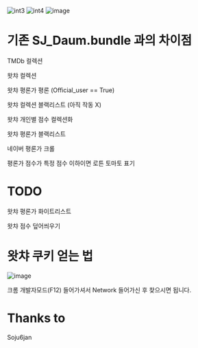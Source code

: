 ![int3](https://user-images.githubusercontent.com/59600370/88552620-449f9100-d05f-11ea-8b15-9366dc45c1f6.png)
![int4](https://user-images.githubusercontent.com/59600370/88552633-48cbae80-d05f-11ea-9e65-df78d40cb328.png)
![image](https://user-images.githubusercontent.com/59600370/88553054-d0192200-d05f-11ea-81b7-569039cfe1c1.png)



# 기존 SJ_Daum.bundle 과의 차이점

TMDb 컬렉션

왓챠 컬렉션 

왓챠 평론가 평론 (Official_user == True)

왓챠 컬렉션 블랙리스트 (아직 작동 X)

왓챠 개인별 점수 컬렉션화

왓챠 평론가 블랙리스트

네이버 평론가 크롤

평론가 점수가 특정 점수 이하이면 로튼 토마토 표기

# TODO

왓챠 평론가 화이트리스트

왓챠 점수 덮어씌우기

# 왓챠 쿠키 얻는 법

![image](https://user-images.githubusercontent.com/59600370/88553501-50d81e00-d060-11ea-9eb1-b0d99f0935b2.png)

크롬 개발자모드(F12) 들어가셔서 Network 들어가신 후 찾으시면 됩니다.


# Thanks to

Soju6jan
